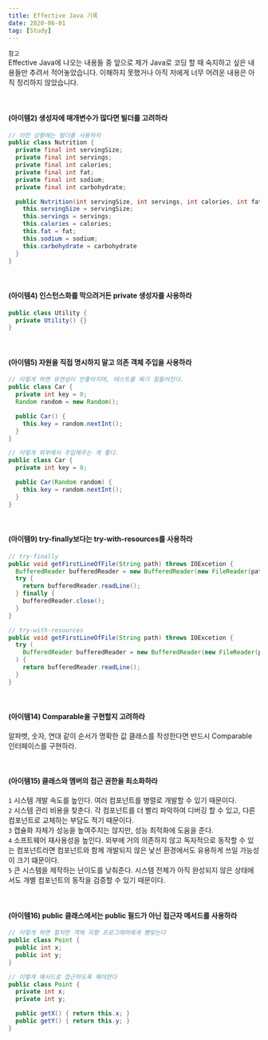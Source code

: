 ```yaml
---
title: Effective Java 기록
date: 2020-06-01
tag: [Study]
---
```


`참고`  
Effective Java에 나오는 내용들 중 앞으로 제가 Java로 코딩 할 때 숙지하고 싶은 내용들만 추려서 적어놓았습니다. 이해하지 못했거나 아직 저에게 너무 어려운 내용은 아직 정리하지 않았습니다.

<br>

#### (아이템2) 생성자에 매개변수가 많다면 빌더를 고려하라

  ```java
  // 이런 상황에는 빌더를 사용하자
  public class Nutrition {
    private final int servingSize;
    private final int servings;
    private final int calories;
    private final int fat;
    private final int sodium;
    private final int carbohydrate;

    public Nutrition(int servingSize, int servings, int calories, int fat, int sodium, int carbohydrate) {
      this.servingSize = servingSize;
      this.servings = servings;
      this.calories = calories;
      this.fat = fat;
      this.sodium = sodium;
      this.carbohydrate = carbohydrate
    }
  }
  ```

<br>

#### (아이템4) 인스턴스화를 막으려거든 private 생성자를 사용하라

  ```java
  public class Utility {
    private Utility() {}
  }
  ```

<br>

#### (아이템5) 자원을 직접 명시하지 말고 의존 객체 주입을 사용하라

  ```java
  // 이렇게 하면 유연성이 안좋아지며, 테스트를 짜기 힘들어진다.
  public class Car {
    private int key = 0;
    Random random = new Random();

    public Car() {
      this.key = random.nextInt();
    }
  }

  // 이렇게 외부에서 주입해주는 게 좋다.
  public class Car {
    private int key = 0;

    public Car(Random random) {
      this.key = random.nextInt();
    }
  }
  ```

<br>

#### (아이템9) try-finally보다는 try-with-resources를 사용하라

  ```java
  // try-finally
  public void getFirstLineOfFile(String path) throws IOExcetion {
    BufferedReader bufferedReader = new BufferedReader(new FileReader(path));
    try {
      return bufferedReader.readLine();
    } finally {
      bufferedReader.close();
    }
  }

  // try-with-resources
  public void getFirstLineOfFile(String path) throws IOExcetion {
    try (
      BufferedReader bufferedReader = new BufferedReader(new FileReader(path));
    ) {
      return bufferedReader.readLine();
    }
  }
  ```

<br>

#### (아이템14) Comparable을 구현할지 고려하라

  알파벳, 숫자, 연대 같이 순서가 명확한 값 클래스를 작성한다면 반드시 Comparable 인터페이스를 구현하라.

<br>

#### (아이템15) 클래스와 멤버의 접근 권한을 최소화하라

  `1` 시스템 개발 속도를 높인다. 여러 컴포넌트를 병렬로 개발할 수 있기 때문이다.  
  `2` 시스템 관리 비용을 찾춘다. 각 컴포넌트를 더 빨리 파악하여 디버깅 할 수 있고, 다른 컴포넌트로 교체하는 부담도 적기 때문이다.  
  `3` 캡슐화 자체가 성능을 높여주지는 않지만, 성능 최적화에 도움을 준다.  
  `4` 소프트웨어 재사용성을 높인다. 외부에 거의 의존하지 않고 독자적으로 동작할 수 있는 컴포넌트라면 컴포넌트와 함께 개발되지 않은 낯선 환경에서도 유용하게 쓰일 가능성이 크기 떄문이다.  
  `5` 큰 시스템을 제작하는 난이도를 낮춰준다. 시스템 전체가 아직 완성되지 않은 상태에서도 개별 컴포넌트의 동작을 검증할 수 있기 때문이다.

<br>

#### (아이템16) public 클래스에서는 public 필드가 아닌 접근자 메서드를 사용하라

  ```java
  // 이렇게 하면 철저한 객체 지향 프로그래머에게 뺨맞는다
  public class Point {
    public int x;
    public int y;
  }

  // 이렇게 메서드로 접근하도록 해야한다
  public class Point {
    private int x;
    private int y;

    public getX() { return this.x; }
    public getY() { return this.y; }
  }
  ```